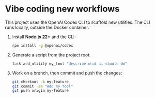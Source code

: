 # Vibe coding new workflows

This project uses the OpenAI Codex CLI to scaffold new utilities.
The CLI runs locally, outside the Docker container.

1. Install **Node.js 22+** and the CLI:
   ```bash
   npm install -g @openai/codex
   ```
2. Generate a script from the project root:
   ```bash
   task add_utility my_tool "describe what it should do"
   ```
3. Work on a branch, then commit and push the changes:
   ```bash
   git checkout -b my-feature
   git commit -am "Add my tool"
   git push origin my-feature
   ```
